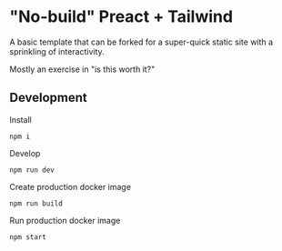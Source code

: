 # "No-build" Preact + Tailwind

A basic template that can be forked for a super-quick static site with a sprinkling of interactivity.

Mostly an exercise in "is this worth it?"

## Development

Install 
```
npm i
```

Develop
```
npm run dev
```

Create production docker image
```
npm run build
```

Run production docker image
```
npm start
```
